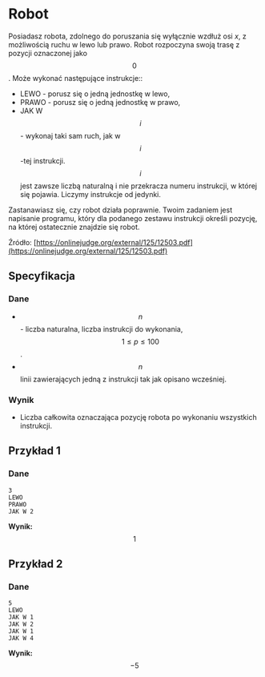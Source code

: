 # Robot

Posiadasz robota, zdolnego do poruszania się wyłącznie wzdłuż osi *x*, z możliwością ruchu w lewo lub prawo. Robot rozpoczyna swoją trasę z pozycji oznaczonej jako $$0$$. Może wykonać następujące instrukcje::

* LEWO - porusz się o jedną jednostkę w lewo,
* PRAWO - porusz się o jedną jednostkę w prawo,
* JAK W $$i$$ - wykonaj taki sam ruch, jak w $$i$$-tej instrukcji. $$i$$ jest zawsze liczbą naturalną i nie przekracza numeru instrukcji, w której się pojawia. Liczymy instrukcje od jedynki.

Zastanawiasz się, czy robot działa poprawnie. Twoim zadaniem jest napisanie programu, który dla podanego zestawu instrukcji określi pozycję, na której ostatecznie znajdzie się robot.

Źródło: [https://onlinejudge.org/external/125/12503.pdf](https://onlinejudge.org/external/125/12503.pdf)

## Specyfikacja

### Dane

* $$n$$ - liczba naturalna, liczba instrukcji do wykonania, $$1\leq p\leq 100$$.
* $$n$$ linii zawierających jedną z instrukcji tak jak opisano wcześniej.

### Wynik

* Liczba całkowita oznaczająca pozycję robota po wykonaniu wszystkich instrukcji.

## Przykład 1

### Dane

```
3
LEWO
PRAWO
JAK W 2
```

**Wynik:** $$1$$

## Przykład 2

### Dane

```
5
LEWO
JAK W 1
JAK W 2
JAK W 1
JAK W 4
```

**Wynik:** $$-5$$
